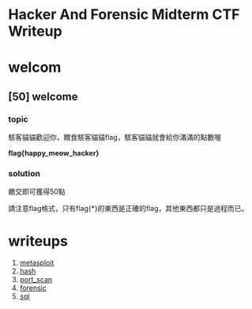 # Hacker And Forensic Midterm CTF Writeup

# welcom

## [50] welcome
### **topic**

駭客貓貓歡迎你，餵食駭客貓貓flag，駭客貓貓就會給你滿滿的點數喔

**flag{happy_meow_hacker}**

### **solution**

繳交即可獲得50點

請注意flag格式，只有flag{\*}的東西是正確的flag，其他東西都只是過程而已。

# writeups
1. [metasploit](./writeups/metasploit.md)
2. [hash](./writeups/hash.md)
4. [port_scan](./writeups/port_scan.md)
3. [forensic](./writeups/forensic.md)
5. [sql](./writeups/sql.md)
